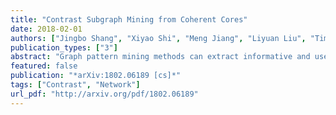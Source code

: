 ```yaml
---
title: "Contrast Subgraph Mining from Coherent Cores"
date: 2018-02-01
authors: ["Jingbo Shang", "Xiyao Shi", "Meng Jiang", "Liyuan Liu", "Timothy Hanratty", "Jiawei Han"]
publication_types: ["3"]
abstract: "Graph pattern mining methods can extract informative and useful patterns from large-scale graphs and capture underlying principles through the overwhelmed information. Contrast analysis serves as a keystone in various fields and has demonstrated its effectiveness in mining valuable information. However, it has been long overlooked in graph pattern mining. Therefore, in this paper, we introduce the concept of contrast subgraph, that is, a subset of nodes that have significantly different edges or edge weights in two given graphs of the same node set. The major challenge comes from the gap between the contrast and the informativeness. Because of the widely existing noise edges in real-world graphs, the contrast may lead to subgraphs of pure noise. To avoid such meaningless subgraphs, we leverage the similarity as the cornerstone of the contrast. Specifically, we first identify a coherent core, which is a small subset of nodes with similar edge structures in the two graphs, and then induce contrast subgraphs from the coherent cores. Moreover, we design a general family of coherence and contrast metrics and derive a polynomial-time algorithm to efficiently extract contrast subgraphs. Extensive experiments verify the necessity of introducing coherent cores as well as the effectiveness and efficiency of our algorithm. Real-world applications demonstrate the tremendous potentials of contrast subgraph mining."
featured: false
publication: "*arXiv:1802.06189 [cs]*"
tags: ["Contrast", "Network"]
url_pdf: "http://arxiv.org/pdf/1802.06189"
---
```


